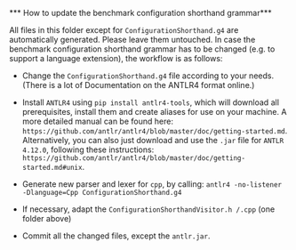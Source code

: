 *** How to update the benchmark configuration shorthand grammar***

All files in this folder except for `ConfigurationShorthand.g4` are automatically generated. Please leave them untouched. In case the benchmark configuration shorthand grammar has to be changed (e.g. to support a language extension), the workflow is as follows:

- Change the `ConfigurationShorthand.g4` file according to your needs.(There is a lot of Documentation on the ANTLR4 format online.)

- Install `ANTLR4` using `pip install antlr4-tools`, which will download all prerequisites, install them and create aliases for use on your machine. A more detailed manual can be found here: `https://github.com/antlr/antlr4/blob/master/doc/getting-started.md`. Alternatively, you can also just download and use the `.jar` file for `ANTLR 4.12.0`, following these instructions: `https://github.com/antlr/antlr4/blob/master/doc/getting-started.md#unix`.

- Generate new parser and lexer for `cpp`, by calling: `antlr4 -no-listener -Dlanguage=Cpp ConfigurationShorthand.g4`

- If necessary, adapt the `ConfigurationShorthandVisitor.h /.cpp` (one folder above)

- Commit all the changed files, except the `antlr.jar`.

